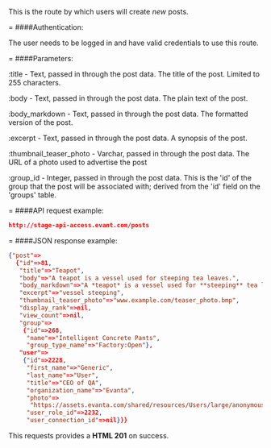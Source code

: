 <!-- --- title: POST /posts -->

This is the route by which users will create *new* posts.

=
####Authentication:

The user needs to be logged in and have valid credentials to use this route.

=
####Parameters:

:title - Text, passed in through the post data. The title of the post. Limited to 255 characters. 

:body - Text, passed in through the post data. The plain text of the post.

:body_markdown - Text, passed in through the post data. The formatted version of the post. 

:excerpt - Text, passed in through the post data. A synopsis of the post.

:thumbnail_teaser_photo - Varchar, passed in through the post data. The URL of a photo used to advertise the post

:group_id - Integer, passed in through the post data. This is the 'id' of the group that the post will be associated with; derived from the 'id' field on the 'groups' table.

=
####API request example:
```json
http://stage-api-access.evant.com/posts
```

=
####JSON response example:

```json
{"post"=>
  {"id"=>81,
   "title"=>"Teapot",
   "body"=>"A teapot is a vessel used for steeping tea leaves.",
   "body_markdown"=>"A *teapot* is a vessel used for **steeping** tea leaves.",
   "excerpt"=>"vessel steeping",
   "thumbnail_teaser_photo"=>"www.example.com/teaser_photo.bmp",
   "display_rank"=>nil,
   "view_count"=>nil,
   "group"=>
    {"id"=>268,
     "name"=>"Intelligent Concrete Pants",
     "group_type_name"=>"Factory:Open"},
   "user"=>
    {"id"=>2228,
     "first_name"=>"Generic",
     "last_name"=>"User",
     "title"=>"CEO of QA",
     "organization_name"=>"Evanta",
     "photo"=>
      "https://assets.evanta.com/shared/resources/Users/large/anonymous.jpg",
     "user_role_id"=>2232,
     "user_connection_id"=>nil}}}
```

This requests provides a <strong>HTML 201</strong> on success.